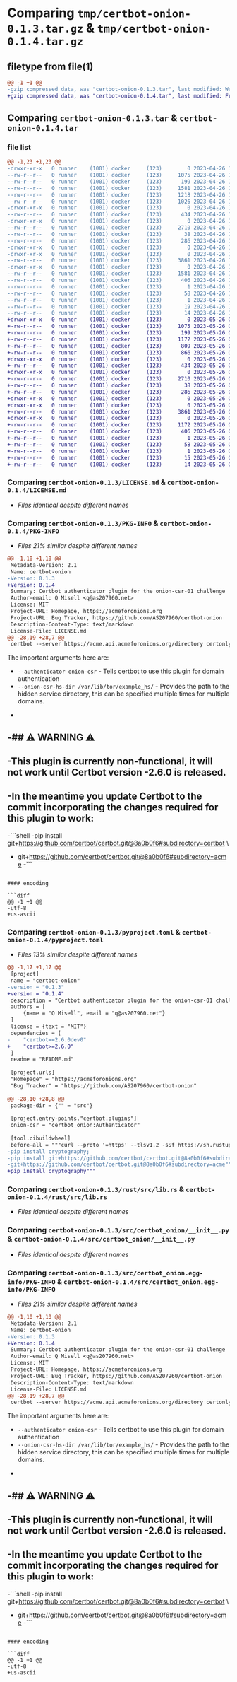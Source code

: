 # Comparing `tmp/certbot-onion-0.1.3.tar.gz` & `tmp/certbot-onion-0.1.4.tar.gz`

## filetype from file(1)

```diff
@@ -1 +1 @@
-gzip compressed data, was "certbot-onion-0.1.3.tar", last modified: Wed Apr 26 18:55:55 2023, max compression
+gzip compressed data, was "certbot-onion-0.1.4.tar", last modified: Fri May 26 09:07:44 2023, max compression
```

## Comparing `certbot-onion-0.1.3.tar` & `certbot-onion-0.1.4.tar`

### file list

```diff
@@ -1,23 +1,23 @@
-drwxr-xr-x   0 runner    (1001) docker     (123)        0 2023-04-26 18:55:55.448924 certbot-onion-0.1.3/
--rw-r--r--   0 runner    (1001) docker     (123)     1075 2023-04-26 18:55:43.000000 certbot-onion-0.1.3/LICENSE.md
--rw-r--r--   0 runner    (1001) docker     (123)      199 2023-04-26 18:55:43.000000 certbot-onion-0.1.3/MANIFEST.in
--rw-r--r--   0 runner    (1001) docker     (123)     1581 2023-04-26 18:55:55.448924 certbot-onion-0.1.3/PKG-INFO
--rw-r--r--   0 runner    (1001) docker     (123)     1218 2023-04-26 18:55:43.000000 certbot-onion-0.1.3/README.md
--rw-r--r--   0 runner    (1001) docker     (123)     1026 2023-04-26 18:55:43.000000 certbot-onion-0.1.3/pyproject.toml
-drwxr-xr-x   0 runner    (1001) docker     (123)        0 2023-04-26 18:55:55.448924 certbot-onion-0.1.3/rust/
--rw-r--r--   0 runner    (1001) docker     (123)      434 2023-04-26 18:55:43.000000 certbot-onion-0.1.3/rust/Cargo.toml
-drwxr-xr-x   0 runner    (1001) docker     (123)        0 2023-04-26 18:55:55.448924 certbot-onion-0.1.3/rust/src/
--rw-r--r--   0 runner    (1001) docker     (123)     2710 2023-04-26 18:55:43.000000 certbot-onion-0.1.3/rust/src/lib.rs
--rw-r--r--   0 runner    (1001) docker     (123)       38 2023-04-26 18:55:55.448924 certbot-onion-0.1.3/setup.cfg
--rw-r--r--   0 runner    (1001) docker     (123)      286 2023-04-26 18:55:43.000000 certbot-onion-0.1.3/setup.py
-drwxr-xr-x   0 runner    (1001) docker     (123)        0 2023-04-26 18:55:55.444924 certbot-onion-0.1.3/src/
-drwxr-xr-x   0 runner    (1001) docker     (123)        0 2023-04-26 18:55:55.448924 certbot-onion-0.1.3/src/certbot_onion/
--rw-r--r--   0 runner    (1001) docker     (123)     3861 2023-04-26 18:55:43.000000 certbot-onion-0.1.3/src/certbot_onion/__init__.py
-drwxr-xr-x   0 runner    (1001) docker     (123)        0 2023-04-26 18:55:55.448924 certbot-onion-0.1.3/src/certbot_onion.egg-info/
--rw-r--r--   0 runner    (1001) docker     (123)     1581 2023-04-26 18:55:55.000000 certbot-onion-0.1.3/src/certbot_onion.egg-info/PKG-INFO
--rw-r--r--   0 runner    (1001) docker     (123)      406 2023-04-26 18:55:55.000000 certbot-onion-0.1.3/src/certbot_onion.egg-info/SOURCES.txt
--rw-r--r--   0 runner    (1001) docker     (123)        1 2023-04-26 18:55:55.000000 certbot-onion-0.1.3/src/certbot_onion.egg-info/dependency_links.txt
--rw-r--r--   0 runner    (1001) docker     (123)       58 2023-04-26 18:55:55.000000 certbot-onion-0.1.3/src/certbot_onion.egg-info/entry_points.txt
--rw-r--r--   0 runner    (1001) docker     (123)        1 2023-04-26 18:55:55.000000 certbot-onion-0.1.3/src/certbot_onion.egg-info/not-zip-safe
--rw-r--r--   0 runner    (1001) docker     (123)       19 2023-04-26 18:55:55.000000 certbot-onion-0.1.3/src/certbot_onion.egg-info/requires.txt
--rw-r--r--   0 runner    (1001) docker     (123)       14 2023-04-26 18:55:55.000000 certbot-onion-0.1.3/src/certbot_onion.egg-info/top_level.txt
+drwxr-xr-x   0 runner    (1001) docker     (123)        0 2023-05-26 09:07:44.564749 certbot-onion-0.1.4/
+-rw-r--r--   0 runner    (1001) docker     (123)     1075 2023-05-26 09:07:35.000000 certbot-onion-0.1.4/LICENSE.md
+-rw-r--r--   0 runner    (1001) docker     (123)      199 2023-05-26 09:07:35.000000 certbot-onion-0.1.4/MANIFEST.in
+-rw-r--r--   0 runner    (1001) docker     (123)     1172 2023-05-26 09:07:44.564749 certbot-onion-0.1.4/PKG-INFO
+-rw-r--r--   0 runner    (1001) docker     (123)      809 2023-05-26 09:07:35.000000 certbot-onion-0.1.4/README.md
+-rw-r--r--   0 runner    (1001) docker     (123)      866 2023-05-26 09:07:35.000000 certbot-onion-0.1.4/pyproject.toml
+drwxr-xr-x   0 runner    (1001) docker     (123)        0 2023-05-26 09:07:44.560749 certbot-onion-0.1.4/rust/
+-rw-r--r--   0 runner    (1001) docker     (123)      434 2023-05-26 09:07:35.000000 certbot-onion-0.1.4/rust/Cargo.toml
+drwxr-xr-x   0 runner    (1001) docker     (123)        0 2023-05-26 09:07:44.560749 certbot-onion-0.1.4/rust/src/
+-rw-r--r--   0 runner    (1001) docker     (123)     2710 2023-05-26 09:07:35.000000 certbot-onion-0.1.4/rust/src/lib.rs
+-rw-r--r--   0 runner    (1001) docker     (123)       38 2023-05-26 09:07:44.564749 certbot-onion-0.1.4/setup.cfg
+-rw-r--r--   0 runner    (1001) docker     (123)      286 2023-05-26 09:07:35.000000 certbot-onion-0.1.4/setup.py
+drwxr-xr-x   0 runner    (1001) docker     (123)        0 2023-05-26 09:07:44.560749 certbot-onion-0.1.4/src/
+drwxr-xr-x   0 runner    (1001) docker     (123)        0 2023-05-26 09:07:44.560749 certbot-onion-0.1.4/src/certbot_onion/
+-rw-r--r--   0 runner    (1001) docker     (123)     3861 2023-05-26 09:07:35.000000 certbot-onion-0.1.4/src/certbot_onion/__init__.py
+drwxr-xr-x   0 runner    (1001) docker     (123)        0 2023-05-26 09:07:44.564749 certbot-onion-0.1.4/src/certbot_onion.egg-info/
+-rw-r--r--   0 runner    (1001) docker     (123)     1172 2023-05-26 09:07:44.000000 certbot-onion-0.1.4/src/certbot_onion.egg-info/PKG-INFO
+-rw-r--r--   0 runner    (1001) docker     (123)      406 2023-05-26 09:07:44.000000 certbot-onion-0.1.4/src/certbot_onion.egg-info/SOURCES.txt
+-rw-r--r--   0 runner    (1001) docker     (123)        1 2023-05-26 09:07:44.000000 certbot-onion-0.1.4/src/certbot_onion.egg-info/dependency_links.txt
+-rw-r--r--   0 runner    (1001) docker     (123)       58 2023-05-26 09:07:44.000000 certbot-onion-0.1.4/src/certbot_onion.egg-info/entry_points.txt
+-rw-r--r--   0 runner    (1001) docker     (123)        1 2023-05-26 09:07:44.000000 certbot-onion-0.1.4/src/certbot_onion.egg-info/not-zip-safe
+-rw-r--r--   0 runner    (1001) docker     (123)       15 2023-05-26 09:07:44.000000 certbot-onion-0.1.4/src/certbot_onion.egg-info/requires.txt
+-rw-r--r--   0 runner    (1001) docker     (123)       14 2023-05-26 09:07:44.000000 certbot-onion-0.1.4/src/certbot_onion.egg-info/top_level.txt
```

### Comparing `certbot-onion-0.1.3/LICENSE.md` & `certbot-onion-0.1.4/LICENSE.md`

 * *Files identical despite different names*

### Comparing `certbot-onion-0.1.3/PKG-INFO` & `certbot-onion-0.1.4/PKG-INFO`

 * *Files 21% similar despite different names*

```diff
@@ -1,10 +1,10 @@
 Metadata-Version: 2.1
 Name: certbot-onion
-Version: 0.1.3
+Version: 0.1.4
 Summary: Certbot authenticator plugin for the onion-csr-01 challenge
 Author-email: Q Misell <q@as207960.net>
 License: MIT
 Project-URL: Homepage, https://acmeforonions.org
 Project-URL: Bug Tracker, https://github.com/AS207960/certbot-onion
 Description-Content-Type: text/markdown
 License-File: LICENSE.md
@@ -28,19 +28,7 @@
 certbot --server https://acme.api.acmeforonions.org/directory certonly -d 5anebu2glyc235wbbop3m2ukzlaptpkq333vdtdvcjpigyb7x2i2m2qd.onion --authenticator onion-csr --onion-csr-hs-dir /var/lib/tor/example_hs/
 ```
 
 The important arguments here are:
 
 * `--authenticator onion-csr` - Tells certbot to use this plugin for domain authentication
 * `--onion-csr-hs-dir /var/lib/tor/example_hs/` - Provides the path to the hidden service directory, this can be specified multiple times for multiple domains.
-
-## ⚠️ WARNING ⚠️
-
-This plugin is currently non-functional, it will not work until Certbot version 
-2.6.0 is released.
-
-In the meantime you update Certbot to the commit incorporating the changes required for this plugin to work:
-
-```shell 
-pip install git+https://github.com/certbot/certbot.git@8a0b0f6#subdirectory=certbot \
-  git+https://github.com/certbot/certbot.git@8a0b0f6#subdirectory=acme
-```
```

#### encoding

```diff
@@ -1 +1 @@
-utf-8
+us-ascii
```

### Comparing `certbot-onion-0.1.3/pyproject.toml` & `certbot-onion-0.1.4/pyproject.toml`

 * *Files 13% similar despite different names*

```diff
@@ -1,17 +1,17 @@
 [project]
 name = "certbot-onion"
-version = "0.1.3"
+version = "0.1.4"
 description = "Certbot authenticator plugin for the onion-csr-01 challenge"
 authors = [
     {name = "Q Misell", email = "q@as207960.net"}
 ]
 license = {text = "MIT"}
 dependencies = [
-    "certbot==2.6.0dev0"
+    "certbot>=2.6.0"
 ]
 readme = "README.md"
 
 [project.urls]
 "Homepage" = "https://acmeforonions.org"
 "Bug Tracker" = "https://github.com/AS207960/certbot-onion"
 
@@ -28,10 +28,8 @@
 package-dir = {"" = "src"}
 
 [project.entry-points."certbot.plugins"]
 onion-csr = "certbot_onion:Authenticator"
 
 [tool.cibuildwheel]
 before-all = """curl --proto '=https' --tlsv1.2 -sSf https://sh.rustup.rs | sh -s -- -y;
-pip install cryptography;
-pip install git+https://github.com/certbot/certbot.git@8a0b0f6#subdirectory=certbot \
-git+https://github.com/certbot/certbot.git@8a0b0f6#subdirectory=acme"""
+pip install cryptography"""
```

### Comparing `certbot-onion-0.1.3/rust/src/lib.rs` & `certbot-onion-0.1.4/rust/src/lib.rs`

 * *Files identical despite different names*

### Comparing `certbot-onion-0.1.3/src/certbot_onion/__init__.py` & `certbot-onion-0.1.4/src/certbot_onion/__init__.py`

 * *Files identical despite different names*

### Comparing `certbot-onion-0.1.3/src/certbot_onion.egg-info/PKG-INFO` & `certbot-onion-0.1.4/src/certbot_onion.egg-info/PKG-INFO`

 * *Files 21% similar despite different names*

```diff
@@ -1,10 +1,10 @@
 Metadata-Version: 2.1
 Name: certbot-onion
-Version: 0.1.3
+Version: 0.1.4
 Summary: Certbot authenticator plugin for the onion-csr-01 challenge
 Author-email: Q Misell <q@as207960.net>
 License: MIT
 Project-URL: Homepage, https://acmeforonions.org
 Project-URL: Bug Tracker, https://github.com/AS207960/certbot-onion
 Description-Content-Type: text/markdown
 License-File: LICENSE.md
@@ -28,19 +28,7 @@
 certbot --server https://acme.api.acmeforonions.org/directory certonly -d 5anebu2glyc235wbbop3m2ukzlaptpkq333vdtdvcjpigyb7x2i2m2qd.onion --authenticator onion-csr --onion-csr-hs-dir /var/lib/tor/example_hs/
 ```
 
 The important arguments here are:
 
 * `--authenticator onion-csr` - Tells certbot to use this plugin for domain authentication
 * `--onion-csr-hs-dir /var/lib/tor/example_hs/` - Provides the path to the hidden service directory, this can be specified multiple times for multiple domains.
-
-## ⚠️ WARNING ⚠️
-
-This plugin is currently non-functional, it will not work until Certbot version 
-2.6.0 is released.
-
-In the meantime you update Certbot to the commit incorporating the changes required for this plugin to work:
-
-```shell 
-pip install git+https://github.com/certbot/certbot.git@8a0b0f6#subdirectory=certbot \
-  git+https://github.com/certbot/certbot.git@8a0b0f6#subdirectory=acme
-```
```

#### encoding

```diff
@@ -1 +1 @@
-utf-8
+us-ascii
```


